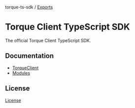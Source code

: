 torque-ts-sdk / [Exports](modules.md)

# Torque Client TypeScript SDK

The official Torque Client TypeScript SDK.

## Documentation

- [TorqueClient](/docs/classes/TorqueClient.md)
- [Modules](/docs/modules.md)

## License

[License](/LICENSE)

